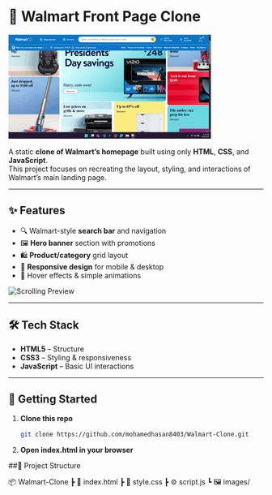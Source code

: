 # 🛒 Walmart Front Page Clone

![Demo](walmart_clone_demo_short.gif)

A static **clone of Walmart’s homepage** built using only **HTML**, **CSS**, and **JavaScript**.  
This project focuses on recreating the layout, styling, and interactions of Walmart’s main landing page.

---

## ✨ Features
- 🔍 Walmart-style **search bar** and navigation
- 🖼 **Hero banner** section with promotions
- 🛍 **Product/category** grid layout
- 📱 **Responsive design** for mobile & desktop
- 🎨 Hover effects & simple animations

![Scrolling Preview](https://media.giphy.com/media/xT0xezQGU5xCDJuCPe/giphy.gif)

---

## 🛠 Tech Stack
- **HTML5** – Structure
- **CSS3** – Styling & responsiveness
- **JavaScript** – Basic UI interactions

---

## 🚀 Getting Started

1. **Clone this repo**
   ```bash
   git clone https://github.com/mohamedhasan8403/Walmart-Clone.git

2. **Open index.html in your browser**

##📂 Project Structure

📦 Walmart-Clone
 ┣ 📜 index.html
 ┣ 🎨 style.css
 ┣ ⚙️ script.js
 ┗ 🖼 images/

 

